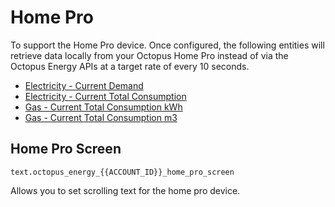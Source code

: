 # Home Pro

To support the Home Pro device. Once configured, the following entities will retrieve data locally from your Octopus Home Pro instead of via the Octopus Energy APIs at a target rate of every 10 seconds.

* [Electricity - Current Demand](./electricity.md#current-demand)
* [Electricity - Current Total Consumption](./electricity.md#current-total-consumption)
* [Gas - Current Total Consumption kWh](./gas.md#current-total-consumption-kwh)
* [Gas - Current Total Consumption m3](./gas.md#current-total-consumption-m3)

## Home Pro Screen

`text.octopus_energy_{{ACCOUNT_ID}}_home_pro_screen`

Allows you to set scrolling text for the home pro device.